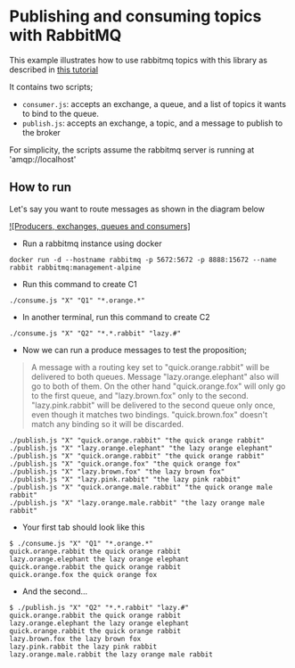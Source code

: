# Publishing and consuming topics with RabbitMQ

This example illustrates how to use rabbitmq topics with this library as described in [this tutorial](https://www.rabbitmq.com/tutorials/tutorial-five-javascript.html) 

It contains two scripts;
- `consumer.js`: accepts an exchange, a queue, and a list of topics it wants to bind to the queue.
- `publish.js`: accepts an exchange, a topic, and a message to publish to the broker

For simplicity, the scripts assume the rabbitmq server is running at 'amqp://localhost'

## How to run

Let's say you want to route messages as shown in the diagram below

[![Producers, exchanges, queues and consumers]](https://www.rabbitmq.com/img/tutorials/python-five.png)

- Run a rabbitmq instance using docker

```
docker run -d --hostname rabbitmq -p 5672:5672 -p 8888:15672 --name rabbit rabbitmq:management-alpine
```



- Run this command to create C1

```
./consume.js "X" "Q1" "*.orange.*"
```

- In another terminal, run this command to create C2

```
./consume.js "X" "Q2" "*.*.rabbit" "lazy.#"
```

- Now we can run a produce messages to test the proposition;

> A message with a routing key set to "quick.orange.rabbit" will be delivered to both queues. Message "lazy.orange.elephant" also will go to both of them. On the other hand "quick.orange.fox" will only go to the first queue, and "lazy.brown.fox" only to the second. "lazy.pink.rabbit" will be delivered to the second queue only once, even though it matches two bindings. "quick.brown.fox" doesn't match any binding so it will be discarded.

```
./publish.js "X" "quick.orange.rabbit" "the quick orange rabbit"
./publish.js "X" "lazy.orange.elephant" "the lazy orange elephant"
./publish.js "X" "quick.orange.rabbit" "the quick orange rabbit"
./publish.js "X" "quick.orange.fox" "the quick orange fox"
./publish.js "X" "lazy.brown.fox" "the lazy brown fox"
./publish.js "X" "lazy.pink.rabbit" "the lazy pink rabbit"
./publish.js "X" "quick.orange.male.rabbit" "the quick orange male rabbit"
./publish.js "X" "lazy.orange.male.rabbit" "the lazy orange male rabbit"
```

- Your first tab should look like this

```
$ ./consume.js "X" "Q1" "*.orange.*"
quick.orange.rabbit the quick orange rabbit 
lazy.orange.elephant the lazy orange elephant 
quick.orange.rabbit the quick orange rabbit 
quick.orange.fox the quick orange fox 

```

- And the second...
```
$ ./publish.js "X" "Q2" "*.*.rabbit" "lazy.#"
quick.orange.rabbit the quick orange rabbit
lazy.orange.elephant the lazy orange elephant
quick.orange.rabbit the quick orange rabbit
lazy.brown.fox the lazy brown fox
lazy.pink.rabbit the lazy pink rabbit
lazy.orange.male.rabbit the lazy orange male rabbit
```